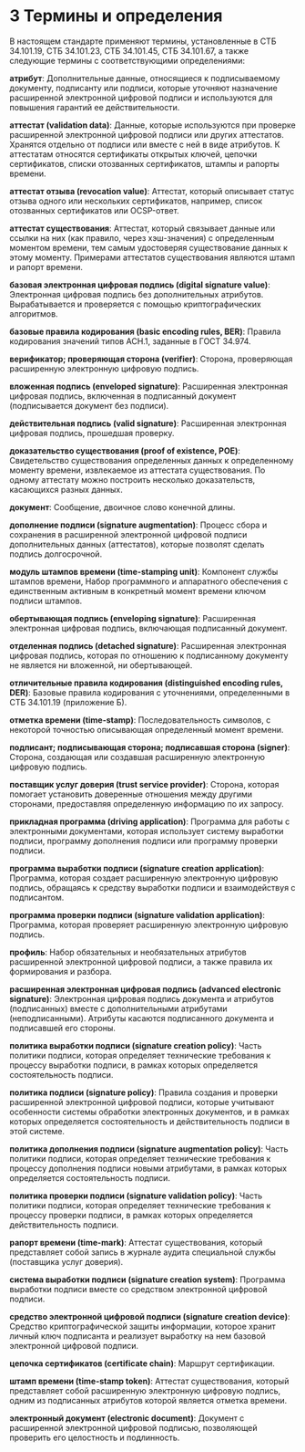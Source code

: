 # 3 <a name="Terms"></a>Термины и определения

В настоящем стандарте применяют термины, установленные в СТБ 34.101.19,
СТБ 34.101.23, СТБ 34.101.45, СТБ 34.101.67, а также следующие термины с 
соответствующими определениями:

**атрибут**: 
Дополнительные данные, относящиеся к подписываемому документу, подписанту
или подписи, которые уточняют назначение расширенной электронной цифровой
подписи и используются для повышения гарантий ее действительности.

**аттестат (validation data)**: 
Данные, которые используются при проверке расширенной электронной цифровой
подписи или других аттестатов. Хранятся отдельно от подписи или вместе с
ней в виде атрибутов. К аттестатам относятся сертификаты открытых ключей,
цепочки сертификатов, списки отозванных сертификатов, штампы и рапорты
времени.

<!--
Validation Data: additional data that may be used by a verifier of
electronic signatures to determine that the signature is valid.
-->

**аттестат отзыва (revocation value)**: 
Аттестат, который описывает статус отзыва одного или нескольких
сертификатов, например, список отозванных сертификатов или OCSP-ответ.

<!--
todo: можно понять, что именно отзыва, хотя скорее статуса
-->

**аттестат существования**: 
Аттестат, который связывает данные или ссылки на них (как правило, через
хэш-значения) с определенным моментом времени, тем самым удостоверяя
существование данных к этому моменту. Примерами аттестатов существования
являются штамп и рапорт времени.

**базовая электронная цифровая подпись (digital signature value)**: 
Электронная цифровая подпись без дополнительных атрибутов.
Вырабатывается и проверяется с помощью криптографических алгоритмов.

**базовые правила кодирования (basic encoding rules, BER)**: 
Правила кодирования значений типов АСН.1, заданные в ГОСТ 34.974.

**верификатор; проверяющая сторона (verifier)**: 
Cторона, проверяющая расширенную электронную цифровую подпись.

**вложенная подпись (enveloped signature)**: 
Расширенная электронная цифровая подпись, включенная в подписанный документ
(подписывается документ без подписи).

**действительная подпись (valid signature)**: 
Расширенная электронная цифровая подпись, прошедшая проверку. 

**доказательство существования (proof of existence, POE)**: 
Свидетельство существования определенных данных к определенному моменту
времени, извлекаемое из аттестата существования. По одному аттестату можно
построить несколько доказательств, касающихся разных данных.

**документ**: 
Сообщение, двоичное слово конечной длины.

**дополнение подписи (signature augmentation)**: 
Процесс cбора и сохранения в расширенной электронной цифровой подписи
дополнительных данных (аттестатов), которые позволят сделать подпись
долгосрочной.

<!--
**издатель политики подписи (signature policy issuer)**: 
Сторона, определяющая и издающая политику подписи. 
-->

**модуль штампов времени (time-stamping unit)**: 
Компонент службы штампов времени, Набор программного и аппаратного
обеспечения с единственным активным в конкретный момент времени ключом
подписи штампов.

<!--
Time-Stamping Unit (TSU): a set of hardware and software that is
managed as a unit and has a single time-stamp token signing key
active at a time.
-->

<!--
Нужен ли вообще этот термин?
-->

**обертывающая подпись (enveloping signature)**: 
Расширенная электронная цифровая подпись, включающая подписанный документ.

**отделенная подпись (detached signature)**: 
Расширенная электронная цифровая подпись, которая по отношению к подписанному 
документу не является ни вложенной, ни обертывающей. 

**отличительные правила кодирования (distinguished encoding rules, DER)**: 
Базовые правила кодирования с уточнениями, определенными в СТБ 34.101.19 
(приложение Б). 

**отметка времени (time-stamp)**: 
Последовательность символов, с некоторой точностью описывающая определенный 
момент времени. 

<!--
**период отсрочки (grace period)**: 
Промежуток времени, отведенный для передачи 
заинтересованным сторонам сведений об отзыве сертификата. 
-->

<!-- 
todo: убрать?

Grace Period: a time period that permits the certificate revocation
information to propagate through the revocation process to relying
parties. 
-->

**подписант; подписывающая сторона; подписавшая сторона (signer)**: 
Сторона, создающая или создавшая расширенную электронную цифровую подпись. 

<!-- 
**последующая проверка (subsequent verification)**: 
Процесс, выполняемый верификатором для оценки действительности расширенной 
электронной цифровой подписи после ее создания и завершения исходной проверки. 
Для последующей проверки не требуются дополнительные аттестаты, кроме тех, что  
были получены во время исходной проверки. 
-->

<!--
todo: убрать?
-->

**поставщик услуг доверия (trust service provider)**:
Сторона, которая помогает установить доверенные отношения между другими 
сторонами, предоставляя определенную информацию по их запросу.

<!-- trust service provider, TSP 
В новых стандартах именно "trust", хотя раньше было "trusted"
-->

**прикладная программа (driving application)**: 
Программа для работы с электронными документами, которая использует систему
выработки подписи, программу дополнения подписи или программу проверки
подписи.

**программа выработки подписи (signature creation application)**: 
Программа, которая создает расширенную электронную цифровую подпись,
обращаясь к средству выработки подписи и взаимодействуя с подписантом.

**программа проверки подписи (signature validation application)**: 
Программа, которая проверяет расширенную электронную цифровую подпись.

<!--
**программа дополнения подписи (signature augmentation application)**: 
Программа, которая дополняет расширенную электронную цифровую подпись
новыми неподписанными атрибутами, как правило, аттестатами проверки.
-->

<!--
todo: проверить использование
-->

<!--
**продление подписи**: 
Дополнение подписи, при котором в нее добавляется штамп времени от
предыдущих атрибутов. Штамп удостоверяет существование подписи к
определенному моменту времени, тем самым позволяя сохранить гарантии
действительности подписи даже при снижении стойкости криптографических
алгоритмов, которые использовались для построения предыдущих атрибутов.
-->

**профиль**:
Набор обязательных и необязательных атрибутов расширенной электронной
цифровой подписи, а также правила их формирования и разбора.

**расширенная электронная цифровая подпись (advanced electronic signature)**: 
Электронная цифровая подпись документа и атрибутов (подписанных) вместе с
дополнительными атрибутами (неподписанными). Атрибуты касаются подписанного
документа и подписавшей его стороны.

**политика выработки подписи (signature creation policy)**: 
Часть политики подписи, которая определяет технические требования к
процессу выработки подписи, в рамках которых определяется состоятельность
подписи.

**политика подписи (signature policy)**: 
Правила создания и проверки расширенной электронной цифровой подписи,
которые учитывают особенности системы обработки электронных документов, 
и в рамках которых определяется состоятельность и действительность подписи
в этой системе.

<!--
Signature Policy: a set of rules for the creation and validation of
an electronic signature that defines the technical and procedural
requirements for electronic signature creation and validation, in
order to meet a particular business need, and under which the
signature can be determined to be valid.

A signature policy is a set of rules for the creation and validation of an 
electronic signature, under which the validity of signature can be determined. 
A given legal/contractual context may recognize a particular signature policy 
as meeting its requirements.
-->

**политика дополнения подписи (signature augmentation policy)**: 
Часть политики подписи, которая определяет технические требования к
процессу дополнения подписи новыми атрибутами, в рамках которых
определяется состоятельность подписи.

**политика проверки подписи (signature validation policy)**: 
Часть политики подписи, которая определяет технические требования к
процессу проверки подписи, в рамках которых определяется действительность
подписи.

<!--
Signature Validation Policy: part of the signature policy that
specifies the technical requirements on the signer in creating a
signature and verifier when validating a signature.
-->

**рапорт времени (time-mark)**:
Аттестат существования, который представляет собой запись в журнале аудита 
специальной службы (поставщика услуг доверия). 

<!--
Time-Mark: information in an audit trail from a Trusted Service
Provider that binds a representation of a datum to a particular time,
thus establishing evidence that the datum existed before that time.
-->

**система выработки подписи (signature creation system)**: 
Программа выработки подписи вместе со средством электронной цифровой подписи.

<!--
**служба рапортов времени (time-marking authority)**: 
Поставщик услуг доверия, который создает записи в журнале аудита, 
фиксируя существование определенных данных к определенному моменту времени. 
-->

<!--
todo: убрать?

Time-Marking Authority: a trusted third party that creates records in
an audit trail in order to indicate that a datum existed before a
particular point in time.
-->

<!--
**служба штампов времени (time-stamping authority)**: 
Поставщик услуг доверия, который создает штампы времени для подтверждения 
существования данных к определенному моменту времени. 
-->

<!--
Time-Stamping Authority (TSA): a trusted third party that creates
time-stamp tokens in order to indicate that a datum existed at a
particular point in time.
-->

**средство электронной цифровой подписи (signature creation device)**: 
Средство криптографической защиты информации, которое хранит 
личный ключ подписанта и реализует выработку на нем базовой 
электронной цифровой подписи.

**цепочка сертификатов (certificate chain)**: 
Маршрут сертификации.

**штамп времени (time-stamp token)**: 
Аттестат существования, который представляет собой расширенную электронную 
цифровую подпись, одним из подписанных атрибутов которой является отметка 
времени.

<!--
Time-Stamp Token: a data object that binds a representation of a
datum to a particular time, thus establishing evidence that the datum
existed before that time.
todo: синхронизировать с СТБ 34.101.ts
-->

**электронный документ (electronic document)**: 
Документ с расширенной электронной цифровой подписью, позволяющей проверить 
его целостность и подлинность. 
